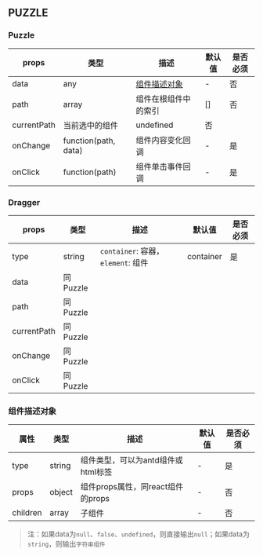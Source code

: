 ## PUZZLE

### Puzzle

| props | 类型 | 描述 | 默认值 | 是否必须 |
| ---- | ---- | ---- | ---- | ---- |
| data | any | [组件描述对象](#组件描述对象) | - | 否 |
| path | array | 组件在根组件中的索引 | [] | 否 |
| currentPath | 当前选中的组件 | undefined | 否 |
| onChange | function(path, data) | 组件内容变化回调 | - | 是 |
| onClick | function(path) | 组件单击事件回调 | - | 是 |

### Dragger

| props | 类型 | 描述 | 默认值 | 是否必须 |
| ---- | ---- | ---- | ---- | ---- |
| type | string | `container`: 容器，`element`: 组件 | container | 是 |
| data | 同Puzzle |
| path | 同Puzzle |
| currentPath | 同Puzzle |
| onChange | 同Puzzle |
| onClick | 同Puzzle |

### 组件描述对象

| 属性 | 类型 | 描述 | 默认值 | 是否必须 |
| ---- | ---- | ---- | ---- | ---- |
| type | string | 组件类型，可以为antd组件或html标签 | - | 是 |
| props | object | 组件props属性，同react组件的props | - | 否 |
| children | array | 子组件 | - | 否 |

> 注：如果data为`null`、`false`、`undefined`，则直接输出`null`；如果data为`string`，则输出`字符串组件`
